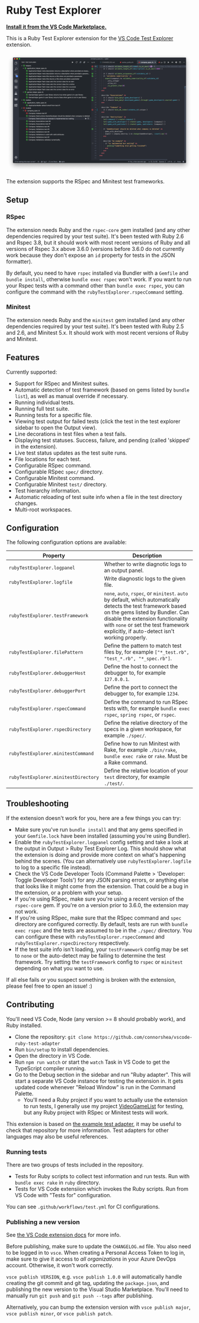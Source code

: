 # Ruby Test Explorer
**[Install it from the VS Code Marketplace.](https://marketplace.visualstudio.com/items?itemName=connorshea.vscode-ruby-test-adapter)**

This is a Ruby Test Explorer extension for the [VS Code Test Explorer](https://marketplace.visualstudio.com/items?itemName=hbenl.vscode-test-explorer) extension.

![An example screenshot of the extension in use](/img/screenshot.png)

The extension supports the RSpec and Minitest test frameworks.

## Setup

### RSpec

The extension needs Ruby and the `rspec-core` gem installed (and any other dependencies required by your test suite). It's been tested with Ruby 2.6 and Rspec 3.8, but it should work with most recent versions of Ruby and all versions of Rspec 3.x above 3.6.0 (versions before 3.6.0 do not currently work because they don't expose an `id` property for tests in the JSON formatter).

By default, you need to have `rspec` installed via Bundler with a `Gemfile` and `bundle install`, otherwise `bundle exec rspec` won't work. If you want to run your Rspec tests with a command other than `bundle exec rspec`, you can configure the command with the `rubyTestExplorer.rspecCommand` setting.

### Minitest

The extension needs Ruby and the `minitest` gem installed (and any other dependencies required by your test suite). It's been tested with Ruby 2.5 and 2.6, and Minitest 5.x. It should work with most recent versions of Ruby and Minitest.

## Features

Currently supported:

- Support for RSpec and Minitest suites.
- Automatic detection of test framework (based on gems listed by `bundle list`), as well as manual override if necessary.
- Running individual tests.
- Running full test suite.
- Running tests for a specific file.
- Viewing test output for failed tests (click the test in the test explorer sidebar to open the Output view).
- Line decorations in test files when a test fails.
- Displaying test statuses. Success, failure, and pending (called 'skipped' in the extension).
- Live test status updates as the test suite runs.
- File locations for each test.
- Configurable RSpec command.
- Configurable RSpec `spec/` directory.
- Configurable Minitest command.
- Configurable Minitest `test/` directory.
- Test hierarchy information.
- Automatic reloading of test suite info when a file in the test directory changes.
- Multi-root workspaces.

## Configuration

The following configuration options are available:

Property                               | Description
---------------------------------------|---------------------------------------------------------------
`rubyTestExplorer.logpanel`            | Whether to write diagnotic logs to an output panel.
`rubyTestExplorer.logfile`             | Write diagnostic logs to the given file.
`rubyTestExplorer.testFramework`       | `none`, `auto`, `rspec`, or `minitest`. `auto` by default, which automatically detects the test framework based on the gems listed by Bundler. Can disable the extension functionality with `none` or set the test framework explicitly, if auto-detect isn't working properly.
`rubyTestExplorer.filePattern`         | Define the pattern to match test files by, for example `["*_test.rb", "test_*.rb", "*_spec.rb"]`.
`rubyTestExplorer.debuggerHost`        | Define the host to connect the debugger to, for example `127.0.0.1`.
`rubyTestExplorer.debuggerPort`        | Define the port to connect the debugger to, for example `1234`.
`rubyTestExplorer.rspecCommand`        | Define the command to run RSpec tests with, for example `bundle exec rspec`, `spring rspec`, or `rspec`.
`rubyTestExplorer.rspecDirectory`      | Define the relative directory of the specs in a given workspace, for example `./spec/`.
`rubyTestExplorer.minitestCommand`     | Define how to run Minitest with Rake, for example `./bin/rake`, `bundle exec rake` or `rake`. Must be a Rake command.
`rubyTestExplorer.minitestDirectory`   | Define the relative location of your `test` directory, for example `./test/`.

## Troubleshooting

If the extension doesn't work for you, here are a few things you can try:

- Make sure you've run `bundle install` and that any gems specified in your `Gemfile.lock` have been installed (assuming you're using Bundler).
- Enable the `rubyTestExplorer.logpanel` config setting and take a look at the output in Output > Ruby Test Explorer Log. This should show what the extension is doing and provide more context on what's happening behind the scenes. (You can alternatively use `rubyTestExplorer.logfile` to log to a specific file instead).
- Check the VS Code Developer Tools (Command Palette > 'Developer: Toggle Developer Tools') for any JSON parsing errors, or anything else that looks like it might come from the extension. That could be a bug in the extension, or a problem with your setup.
- If you're using RSpec, make sure you're using a recent version of the `rspec-core` gem. If you're on a version prior to 3.6.0, the extension may not work.
- If you're using RSpec, make sure that the RSpec command and `spec` directory are configured correctly. By default, tests are run with `bundle exec rspec` and the tests are assumed to be in the `./spec/` directory. You can configure these with `rubyTestExplorer.rspecCommand` and `rubyTestExplorer.rspecDirectory` respectively.
- If the test suite info isn't loading, your `testFramework` config may be set to `none` or the auto-detect may be failing to determine the test framework. Try setting the `testFramework` config to `rspec` or `minitest` depending on what you want to use.

If all else fails or you suspect something is broken with the extension, please feel free to open an issue! :)

## Contributing

You'll need VS Code, Node (any version >= 8 should probably work), and Ruby installed.

- Clone the repository: `git clone https://github.com/connorshea/vscode-ruby-test-adapter`
- Run `bin/setup` to install dependencies.
- Open the directory in VS Code.
- Run `npm run watch` or start the `watch` Task in VS Code to get the TypeScript compiler running.
- Go to the Debug section in the sidebar and run "Ruby adapter". This will start a separate VS Code instance for testing the extension in. It gets updated code whenever "Reload Window" is run in the Command Palette.
  - You'll need a Ruby project if you want to actually use the extension to run tests, I generally use my project [VideoGameList](https://github.com/connorshea/VideoGameList) for testing, but any Ruby project with RSpec or Minitest tests will work.

This extension is based on [the example test adapter](https://github.com/hbenl/vscode-example-test-adapter), it may be useful to check that repository for more information. Test adapters for other languages may also be useful references.

### Running tests

There are two groups of tests included in the repository.

- Tests for Ruby scripts to collect test information and run tests. Run with `bundle exec rake` in `ruby` directory.
- Tests for VS Code extensiion which invokes the Ruby scripts. Run from VS Code with "Tests for" configuration.

You can see `.github/workflows/test.yml` for CI configurations.

### Publishing a new version

See [the VS Code extension docs](https://code.visualstudio.com/api/working-with-extensions/publishing-extension) for more info.

Before publishing, make sure to update the `CHANGELOG.md` file. You also need to be logged in to `vsce`. When creating a Personal Access Token to log in, make sure to give it access to _all organizations_ in your Azure DevOps account. Otherwise, it won't work correctly.

`vsce publish VERSION`, e.g. `vsce publish 1.0.0` will automatically handle creating the git commit and git tag, updating the `package.json`, and publishing the new version to the Visual Studio Marketplace. You'll need to manually run `git push` and `git push --tags` after publishing.

Alternatively, you can bump the extension version with `vsce publish major`, `vsce publish minor`, or `vsce publish patch`.
